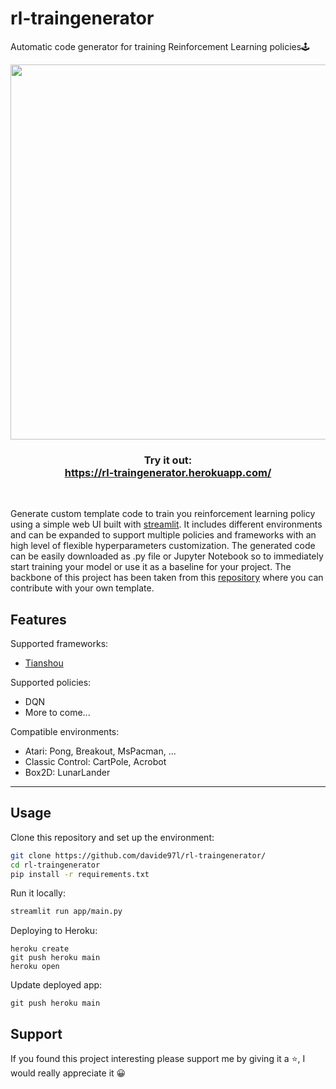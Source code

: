# rl-traingenerator

Automatic code generator for training Reinforcement Learning policies:joystick:

<p align="center">
    <img src="docs/assets/rl-traingenerator.gif" width=600>
</p>

<h3 align="center">
    Try it out: <br>
    <a href="https://rl-traingenerator.herokuapp.com/">https://rl-traingenerator.herokuapp.com/</a>
</h3>

<br>

Generate custom template code to train you reinforcement learning policy using a simple web UI built with [streamlit](https://www.streamlit.io/).
It includes different environments and can be expanded to support multiple policies and frameworks with an high level of flexible hyperparameters customization.
The generated code can be easily downloaded as .py file or Jupyter Notebook so to immediately start training your model or use it as a baseline for your project.
The backbone of this project has been taken from this [repository](https://traingenerator.jrieke.com) where you can contribute with your own template.

## Features

Supported frameworks:
- [Tianshou](https://github.com/thu-ml/tianshou)

Supported policies:
- DQN
- More to come...

Compatible environments:
- Atari: Pong, Breakout, MsPacman, ...
- Classic Control: CartPole, Acrobot
- Box2D: LunarLander

---

## Usage

Clone this repository and set up the environment:
```bash
git clone https://github.com/davide97l/rl-traingenerator/
cd rl-traingenerator
pip install -r requirements.txt
```
Run it locally:
```bash
streamlit run app/main.py
```
Deploying to Heroku:
```
heroku create
git push heroku main
heroku open
```
Update deployed app:
```
git push heroku main
```

## Support
If you found this project interesting please support me by giving it a :star:, I would really appreciate it :grinning: